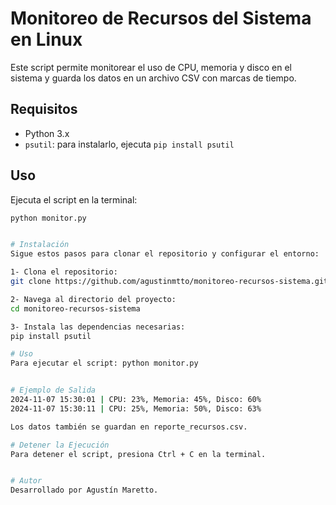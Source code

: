 # Monitoreo de Recursos del Sistema en Linux

Este script permite monitorear el uso de CPU, memoria y disco en el sistema y guarda los datos en un archivo CSV con marcas de tiempo.

## Requisitos

- Python 3.x
- `psutil`: para instalarlo, ejecuta `pip install psutil`

## Uso

Ejecuta el script en la terminal:

```bash
python monitor.py


# Instalación
Sigue estos pasos para clonar el repositorio y configurar el entorno:

1- Clona el repositorio: 
git clone https://github.com/agustinmtto/monitoreo-recursos-sistema.git

2- Navega al directorio del proyecto:
cd monitoreo-recursos-sistema

3- Instala las dependencias necesarias:
pip install psutil

# Uso
Para ejecutar el script: python monitor.py


# Ejemplo de Salida
2024-11-07 15:30:01 | CPU: 23%, Memoria: 45%, Disco: 60%
2024-11-07 15:30:11 | CPU: 25%, Memoria: 50%, Disco: 63%

Los datos también se guardan en reporte_recursos.csv.

# Detener la Ejecución
Para detener el script, presiona Ctrl + C en la terminal.


# Autor
Desarrollado por Agustín Maretto.
